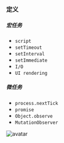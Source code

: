 ### 定义
##### 宏任务
* `script`
* `setTimeout`
* `setInterval`
* `setImmediate`
* `I/O`
* `UI rendering`

##### 微任务
* `process.nextTick`
* `promise`
* `Object.observe`
* `MutationObserver`

![avatar](http://poetries1.gitee.io/img-repo/20190928/11.png)